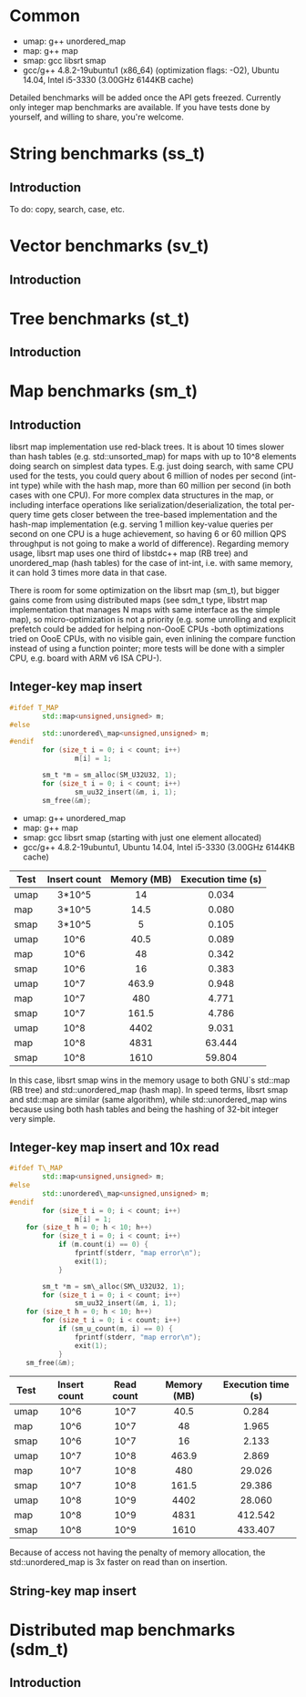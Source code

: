 Common
===

* umap: g++ unordered\_map
* map: g++ map
* smap: gcc libsrt smap
* gcc/g++ 4.8.2-19ubuntu1 (x86\_64) (optimization flags: -O2), Ubuntu 14.04, Intel i5-3330 (3.00GHz 6144KB cache)

Detailed benchmarks will be added once the API gets freezed. Currently only integer map benchmarks are available. If you have tests done by yourself, and willing to share, you're welcome.

String benchmarks (ss\_t)
===

Introduction
---

To do: copy, search, case, etc.

Vector benchmarks (sv\_t)
===

Introduction
---

Tree benchmarks (st\_t)
===

Introduction
---

Map benchmarks (sm\_t)
===

Introduction
---

libsrt map implementation use red-black trees. It is about 10 times slower than hash tables (e.g. std::unsorted\_map) for maps with up to 10^8 elements doing search on simplest data types. E.g. just doing search, with same CPU used for the tests, you could query about 6 million of nodes per second (int-int type) while with the hash map, more than 60 million per second (in both cases with one CPU). For more complex data structures in the map, or including interface operations like serialization/deserialization, the total per-query time gets closer between the tree-based implementation and the hash-map implementation (e.g. serving 1 million key-value queries per second on one CPU is a huge achievement, so having 6 or 60 million QPS throughput is not going to make a world of difference). Regarding memory usage, libsrt map uses one third of libstdc++ map (RB tree) and unordered\_map (hash tables) for the case of int-int, i.e. with same memory, it can hold 3 times more data in that case.

There is room for some optimization on the libsrt map (sm\_t), but bigger gains come from using distributed maps (see sdm\_t type, libstrt map implementation that manages N maps with same interface as the simple map), so micro-optimization is not a priority (e.g. some unrolling and explicit prefetch could be added for helping non-OooE CPUs -both optimizations tried on OooE CPUs, with no visible gain, even inlining the compare function instead of using a function pointer; more tests will be done with a simpler CPU, e.g. board with ARM v6 ISA CPU-).

Integer-key map insert
---

```cpp
#ifdef T_MAP
        std::map<unsigned,unsigned> m;
#else
        std::unordered\_map<unsigned,unsigned> m;
#endif
        for (size_t i = 0; i < count; i++)
                m[i] = 1;
```
```c
        sm_t *m = sm_alloc(SM_U32U32, 1);
        for (size_t i = 0; i < count; i++)
                sm_uu32_insert(&m, i, 1);
        sm_free(&m);
```
* umap: g++ unordered\_map
* map: g++ map
* smap: gcc libsrt smap (starting with just one element allocated)
* gcc/g++ 4.8.2-19ubuntu1, Ubuntu 14.04, Intel i5-3330 (3.00GHz 6144KB cache)

| Test | Insert count | Memory (MB) | Execution time (s) |
| ------------------- |:----:|:----:|:-----:|
| umap   | 3*10^5 | 14 | 0.034 |
| map    | 3*10^5 | 14.5 | 0.080 |
| smap   | 3*10^5 | 5 | 0.105 |
| umap   | 10^6 | 40.5 | 0.089 |
| map    | 10^6 | 48   | 0.342 |
| smap   | 10^6 | 16   | 0.383 |
| umap   | 10^7 | 463.9 | 0.948 |
| map    | 10^7 | 480 | 4.771 |
| smap   | 10^7 | 161.5 | 4.786 |
| umap   | 10^8 | 4402 | 9.031 |
| map    | 10^8 | 4831 | 63.444 |
| smap   | 10^8 | 1610 | 59.804 |

In this case, libsrt smap wins in the memory usage to both GNU`s std::map (RB tree) and std::unordered\_map (hash map). In speed terms, libsrt smap and std::map are similar (same algorithm), while std::unordered\_map wins because using both hash tables and being the hashing of 32-bit integer very simple.


Integer-key map insert and 10x read
---

```cpp
#ifdef T\_MAP
        std::map<unsigned,unsigned> m;
#else
        std::unordered\_map<unsigned,unsigned> m;
#endif
        for (size_t i = 0; i < count; i++)
                m[i] = 1;
	for (size_t h = 0; h < 10; h++)
		for (size_t i = 0; i < count; i++)
			if (m.count(i) == 0) {
				fprintf(stderr, "map error\n");
				exit(1);
			}
```
```c
        sm_t *m = sm\_alloc(SM\_U32U32, 1);
        for (size_t i = 0; i < count; i++)
                sm_uu32_insert(&m, i, 1);
	for (size_t h = 0; h < 10; h++)
		for (size_t i = 0; i < count; i++)
			if (sm_u_count(m, i) == 0) {
				fprintf(stderr, "map error\n");
				exit(1);
			}
	sm_free(&m);
```

| Test | Insert count | Read count | Memory (MB) | Execution time (s) |
| ------------------- |:----:|:----:|:----:|:-----:|
| umap   | 10^6 | 10^7 | 40.5 | 0.284 |
| map    | 10^6 | 10^7 | 48   | 1.965 |
| smap   | 10^6 | 10^7 | 16   | 2.133 |
| umap   | 10^7 | 10^8 | 463.9 | 2.869 |
| map    | 10^7 | 10^8 | 480   | 29.026 |
| smap   | 10^7 | 10^8 | 161.5 | 29.386 |
| umap   | 10^8 | 10^9 | 4402 | 28.060 |
| map    | 10^8 | 10^9 | 4831 | 412.542 |
| smap   | 10^8 | 10^9 | 1610 | 433.407 |

Because of access not having the penalty of memory allocation, the std::unordered\_map is 3x faster on read than on insertion.

String-key map insert
---


Distributed map benchmarks (sdm\_t)
===

Introduction
---


